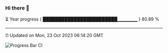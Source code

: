 ### Hi there 👋

⏳ Year progress { ████████████████████████▁▁▁▁▁▁ } 80.89 %

---

⏰ Updated on Mon, 23 Oct 2023 06:14:20 GMT

![Progress Bar CI](https://github.com/liununu/liununu/workflows/Progress%20Bar%20CI/badge.svg)
